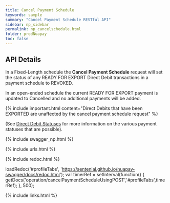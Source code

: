 ```yaml
---
title: Cancel Payment Schedule
keywords: sample
summary: "Cancel Payment Schedule RESTful API"
sidebar: np_sidebar
permalink: np_cancelschedule.html
folder: prodNuapay
toc: false
---
```


## API Details

In a Fixed-Length schedule the <b>Cancel Payment Schedule</b> request will set the status of any READY FOR EXPORT Direct Debit transactions in a payment schedule to REVOKED.

In an open-ended schedule the current READY FOR EXPORT payment is updated to Cancelled and no additional payments will be added.

{% include important.html content="Direct Debits that have been EXPORTED are unaffected by the cancel payment schedule request" %}

(See <a href="np_ddstatuses.html">Direct Debit Statuses</a> for more information on the various payment statuses that are possible).

{% include swagger_np.html %}

{% include urls.html %}


<ul id="profileTabs" class="nav nav-tabs">
    
   
</ul>
   
{% include redoc.html %}
   
loadRedoc('#profileTabs', 'https://sentenial.github.io/nuapay-swagger/docs/redoc.html');
var timerRef = setInterval(function() { getDocs('operation/cancelPaymentScheduleUsingPOST','#profileTabs',timerRef); }, 500);


</script>


<div id="mydiv"></div>
</div>
</div>
{% include links.html %}
